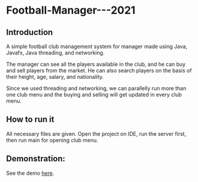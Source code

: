 ﻿# Football-Manager---2021

## Introduction
A simple football club management system for manager made using Java, Javafx, Java threading, and networking. 

The manager can see all the players available in the club, and he can buy and sell players from the market. He can also search players on the basis of their height, age, salary, and nationality.

Since we used threading and networking, we can parallelly run more than one club menu and the buying and selling will get updated in every club menu.

## How to run it
All necessary files are given. 
Open the project on IDE, run the server first, then run main for opening club menu. 

## Demonstration: 
See the demo [here](https://youtu.be/RuEa_5_9uq4).
